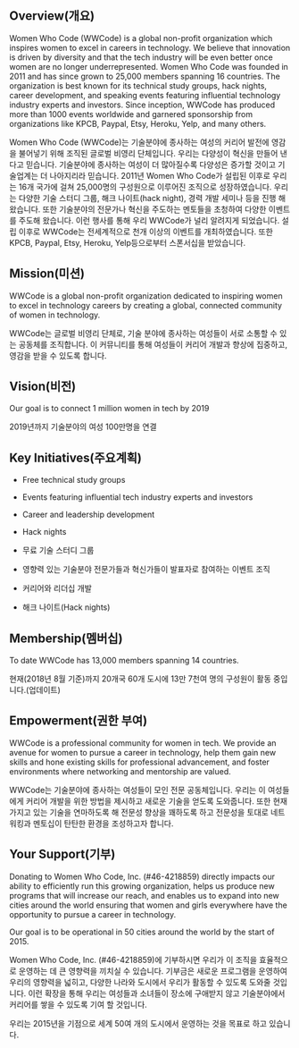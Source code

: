 ## Overview(개요)

Women Who Code (WWCode) is a global non-profit organization which inspires women to excel in careers in technology. We believe that innovation is driven by diversity and that the tech industry will be even better once women are no longer underrepresented. Women Who Code was founded in 2011 and has since grown to 25,000 members spanning 16 countries. The organization is best known for its technical study groups, hack nights, career development, and speaking events featuring influential technology industry experts and investors. Since inception, WWCode has produced more than 1000 events worldwide and garnered sponsorship from organizations like KPCB, Paypal, Etsy, Heroku, Yelp, and many others.

Women Who Code (WWCode)는 기술분야에 종사하는 여성의 커리어 발전에 영감을 불어넣기 위해 조직된 글로벌 비영리 단체입니다. 우리는 다양성이 혁신을 만들어 낸다고 믿습니다. 기술분야에 종사하는 여성이 더 많아질수록 다양성은 증가할 것이고 기술업계는 더 나아지리라 믿습니다.
2011년 Women Who Code가 설립된 이후로 우리는 16개 국가에 걸쳐 25,000명의 구성원으로 이루어진 조직으로 성장하였습니다. 우리는 다양한 기술 스터디 그룹, 해크 나이트(hack night), 경력 개발 세미나 등을 진행 해왔습니다. 또한 기술분야의 전문가나 혁신을 주도하는 멘토들을 초청하여 다양한 이벤트를 주도해 왔습니다. 이런 행사를 통해 우리 WWCode가 널리 알려지게 되었습니다.  설립 이후로 WWCode는 전세계적으로 천개 이상의 이벤트를 개최하였습니다. 또한  KPCB, Paypal, Etsy, Heroku, Yelp등으로부터 스폰서십을 받았습니다.


## Mission(미션)

WWCode is a global non-profit organization dedicated to inspiring women to excel in technology careers by creating a global, connected community of women in technology.

WWCode는 글로벌 비영리 단체로, 기술 분야에 종사하는 여성들이 서로 소통할 수 있는 공동체를 조직합니다. 이 커뮤니티를 통해 여성들이 커리어 개발과 향상에 집중하고, 영감을 받을 수 있도록 합니다.


## Vision(비전)

Our goal is to connect 1 million women in tech by 2019

2019년까지 기술분야의 여성 100만명을 연결


## Key Initiatives(주요계획)

- Free technical study groups
- Events featuring influential tech industry experts and investors
- Career and leadership development
- Hack nights

- 무료 기술 스터디 그룹
- 영향력 있는 기술분야 전문가들과 혁신가들이 발표자로 참여하는 이벤트 조직
- 커리어와 리더십 개발
- 해크 나이트(Hack nights)


## Membership(멤버십)

To date WWCode has 13,000 members spanning 14 countries.

현재(2018년 8월 기준)까지 20개국 60개 도시에 13만 7천여 명의 구성원이 활동 중입니다.(업데이트)


## Empowerment(권한 부여)

WWCode is a professional community for women in tech. We provide an avenue for women to pursue a career in technology, help them gain new skills and hone existing skills for professional advancement, and foster environments where networking and mentorship are valued.

WWCode는 기술분야에 종사하는 여성들이 모인 전문 공동체입니다. 우리는 이 여성들에게 커리어 개발을 위한 방법을 제시하고 새로운 기술을 얻도록 도와줍니다. 또한 현재 가지고 있는 기술을 연마하도록 해 전문성 향상을 꽤하도록 하고 전문성을 토대로 네트워킹과 멘토십이 탄탄한 환경을 조성하고자 합니다.


## Your Support(기부)

Donating to Women Who Code, Inc. (#46-4218859) directly impacts our ability to efficiently run this growing organization, helps us produce new programs that will increase our reach, and enables us to expand into new cities around the world ensuring that women and girls everywhere have the opportunity to pursue a career in technology.

Our goal is to be operational in 50 cities around the world by the start of 2015.

Women Who Code, Inc. (#46-4218859)에 기부하시면 우리가 이 조직을 효율적으로 운영하는 데 큰 영향력을 끼치실 수 있습니다.
기부금은 새로운 프로그램을 운영하여 우리의 영향력을 넓히고, 다양한 나라와 도시에서 우리가 활동할 수 있도록 도와줄 것입니다.
이런 확장을 통해 우리는 여성들과 소녀들이 장소에 구애받지 않고 기술분야에서 커리어를 쌓을 수 있도록 기여 할 것입니다. 

우리는 2015년을 기점으로 세계 50여 개의 도시에서 운영하는 것을 목표로 하고 있습니다.

